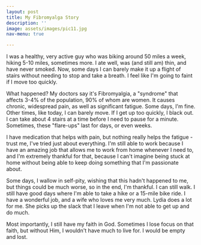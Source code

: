 ```yaml
---
layout: post
title: My Fibromyalga Story
description: ''
image: assets/images/pic11.jpg
nav-menu: true

---
```

I was a healthy, very active guy who was biking around 50 miles a week, hiking 5-10 miles, sometimes more.  I ate well, was (and still am) thin, and have never smoked.  Now, some days I can barely make it up a flight of stairs without needing to stop and take a breath.  I feel like I'm going to faint if I move too quickly.

What happened?  My doctors say it's Fibromyalgia, a "syndrome" that affects 3-4% of the population, 90% of whom are women.  It causes chronic, widespread pain, as well as significant fatigue.  Some days, I'm fine.  Other times, like today, I can barely move.  If I get up too quickly, I black out.  I can take about 4 stairs at a time before I need to pause for a minute.  Sometimes, these "flare-ups" last for days, or even weeks.

I have medication that helps with pain, but nothing really helps the fatigue - trust me, I've tried just about everything.  I'm still able to work because I have an amazing job that allows me to work from home whenever I need to, and I'm extremely thankful for that, because I can't imagine being stuck at home without being able to keep doing something that I'm passionate about.

Some days, I wallow in self-pity, wishing that this hadn't happened to me, but things could be much worse, so in the end, I'm thankful.  I can still walk.  I still have good days where I'm able to take a hike or a 15-mile bike ride.  I have a wonderful job, and a wife who loves me very much.  Lydia does a lot for me.  She picks up the slack that I leave when I'm not able to get up and do much.

Most importantly, I still have my faith in God.  Sometimes I lose focus on that faith, but without Him, I wouldn't have much to live for.  I would be empty and lost.  